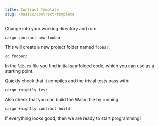 ```yaml
---
title: Contract Template
slug: /basics/contract-template
---
```


Change into your working directory and run:

```bash
cargo contract new foobar
```

This will create a new project folder named `foobar`.

```bash
cd foobar/
```

In the `lib.rs` file you find initial scaffolded code, which you can use as a starting point.

Quickly check that it compiles and the trivial tests pass with:

```bash
cargo +nightly test
```

Also check that you can build the Wasm file by running:

```bash
cargo +nightly contract build
```

If everything looks good, then we are ready to start programming!
